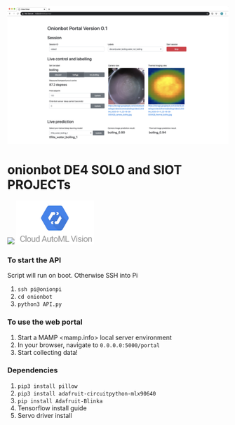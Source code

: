 ![alt text](https://github.com/bencobley/onionbot/blob/master/img/portal.png)

# onionbot DE4 SOLO and SIOT PROJECTs

<p float="left">
    <img src="https://www.raspberrypi.org/wp-content/uploads/2011/10/Raspi-PGB001.png" height="100"/>
    <img src="https://github.com/bencobley/onionbot/blob/master/img/automl.png" height="100"/>
</p>


### To start the API 
Script will run on boot. Otherwise SSH into Pi 
1. `ssh pi@onionpi`
2. `cd onionbot`
3. `python3 API.py`

### To use the web portal
1. Start a MAMP <mamp.info> local server environment
2. In your browser, navigate to `0.0.0.0:5000/portal`
3. Start collecting data! 

### Dependencies
1. `pip3 install pillow`
2. `pip3 install adafruit-circuitpython-mlx90640`
3. `pip install Adafruit-Blinka`
4. <a src="https://www.tensorflow.org/lite/models/image_classification/overview">Tensorflow install guide</a>
5. <a src="http://parallax.com/product/900-00008">Servo driver install</a>

